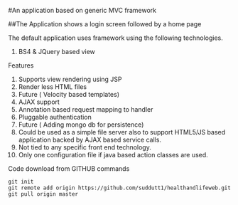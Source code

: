 #An application based on generic MVC framework

##The Application shows a login screen followed by a home page

The default application uses framework using the following technologies. 

1. BS4 & JQuery based view 

Features 

1. Supports view rendering using JSP
2. Render less HTML files
3. Future ( Velocity based templates) 
4. AJAX support 
5. Annotation based request mapping to handler
6. Pluggable authentication
7. Future ( Adding mongo db for persistence) 
8. Could be used as a simple file server also to support HTML5/JS based application backed by AJAX based service calls.
9. Not tied to any specific front end technology. 
10. Only one configuration file if java based action classes are used.

Code download from GITHUB commands 

```
git init
git remote add origin https://github.com/suddutt1/healthandlifeweb.git
git pull origin master
```

